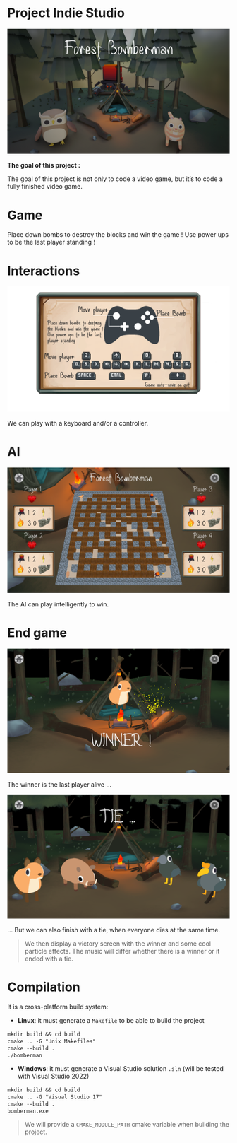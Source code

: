 # Project Indie Studio

![alt text](./assets/bomberman.png)

**The goal of this project :**

The goal of this project is not only to code a video game, but it’s to code a fully finished video game.

# Game

Place down bombs to destroy the blocks and win the game !
Use power ups to be the last player standing !

# Interactions

![alt text](./assets/how_to_play.png)

We can play with a keyboard and/or a controller.

# AI

![alt text](./assets/gameplay.png)

The AI can play intelligently to win.

# End game

![alt text](./assets/victory.png)

The winner is the last player alive ...

![alt text](./assets/tie.png)

... But we can also finish with a tie, when everyone dies at the same time.

> We then display a victory screen with the winner and some cool particle effects. The music will differ whether there is a winner or it ended with a tie.

# Compilation

It is a cross-platform build system:

- **Linux**: it must generate a `Makefile` to be able to build the project

```
mkdir build && cd build
cmake .. -G "Unix Makefiles"
cmake --build .
./bomberman
```

- **Windows**: it must generate a Visual Studio solution `.sln` (will be tested with Visual Studio 2022)

```
mkdir build && cd build
cmake .. -G "Visual Studio 17"
cmake --build .
bomberman.exe
```

> We will provide a `CMAKE_MODULE_PATH` cmake variable when building the project.
